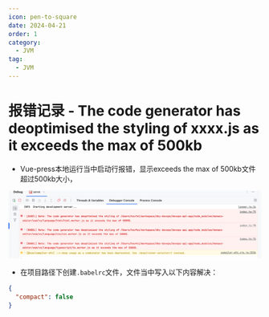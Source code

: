 ```yaml
---
icon: pen-to-square
date: 2024-04-21
order: 1
category:
  - JVM
tag:
  - JVM
---
```

# 报错记录 - The code generator has deoptimised the styling of xxxx.js as it exceeds the max of 500kb
- Vue-press本地运行当中启动行报错，显示exceeds the max of 500kb文件超过500kb大小，

![image-20240312135254136](./images/image-20240312135254136.png)

- 在项目路径下创建`.babelrc`文件，文件当中写入以下内容解决：

```json
{
  "compact": false
}
```